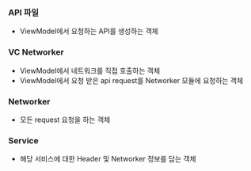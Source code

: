 ### API 파일 

-   ViewModel에서 요청하는 API를 생성하는 객체

### VC Networker

-   ViewModel에서 네트워크를 직접 호출하는 객체
-   ViewModel에서 요청 받은 api request를 Networker 모듈에 요청하는 객체


### Networker 

-   모든 request 요청을 하는 객체

### Service

-   해당 서비스에 대한 Header 및 Networker 정보를 담는 객체
